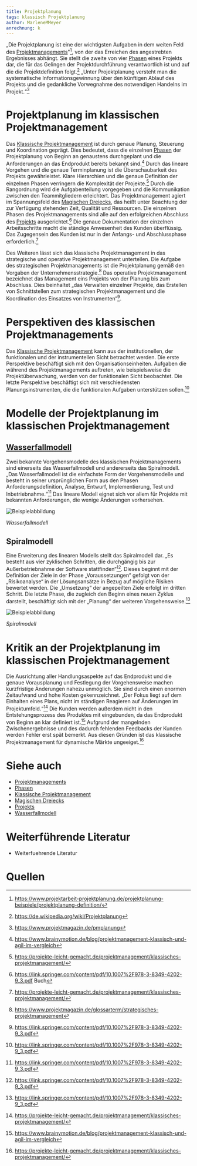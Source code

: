 ```yaml
---
title: Projektplanung
tags: klassisch Projektplanung
author: MarleneMMeyer
anrechnung: k
---
```


„Die Projektplanung ist eine der wichtigsten Aufgaben in dem weiten Feld des [Projektmanagements](Projektmanagement.md)"[^1], von der das Erreichen des angestrebten Ergebnisses abhängt. Sie stellt die zweite von vier [Phasen](Projektphasen_klassisch.md) eines Projekts dar, die für das Gelingen der Projektdurchführung verantwortlich ist und auf die die Projektdefinition folgt.[^2] „Unter Projektplanung versteht man die systematische Informationsgewinnung über den künftigen Ablauf des Projekts und die gedankliche Vorwegnahme des notwendigen Handelns im Projekt.“[^3]


# Projektplanung im klassischen Projektmanagement

Das [Klassische Projektmanagement](Projektmanagement.md) ist durch genaue Planung, Steuerung und Koordination geprägt. Dies bedeutet, dass die einzelnen [Phasen](Projektphasen_klassisch.md) der Projektplanung von Beginn an genaustens durchgeplant und die Anforderungen an das Endprodukt bereits bekannt sind.[^4] Durch das lineare Vorgehen und die genaue Terminplanung ist die Überschaubarkeit des Projekts gewährleistet. Klare Hierarchien und die genaue Definition der einzelnen Phasen verringern die Komplexität der Projekte.[^5] Durch die Rangordnung wird die Aufgabenteilung vorgegeben und die Kommunikation zwischen den Teammitgliedern erleichtert. Das Projektmanagement agiert im Spannungsfeld des [Magischen Dreiecks](Magisches_Dreieck.md), das heißt unter Beachtung der zur Verfügung stehenden Zeit, Qualität und Ressourcen. Die einzelnen Phasen des Projektmanagements sind alle auf den erfolgreichen Abschluss des [Projekts](Projekt.md) ausgerichtet.[^6] Die genaue Dokumentation der einzelnen Arbeitsschritte macht die ständige Anwesenheit des Kunden überflüssig. Das Zugegensein des Kunden ist nur in der Anfangs- und Abschlussphase erforderlich.[^7]

Des Weiteren lässt sich das klassische Projektmanagement in das strategische und operative Projektmanagement unterteilen. Die Aufgabe des strategischen Projektmanagements ist die Projektplanung gemäß den Vorgaben der Unternehmensstrategie.[^8] Das operative Projektmanagement bezeichnet das Management eins Projekts von der Planung bis zum Abschluss. Dies beinhaltet „das Verwalten einzelner Projekte, das Erstellen von Schnittstellen zum strategischen Projektmanagement und die Koordination des Einsatzes von Instrumenten“[^9].


# Perspektiven des klassischen Projektmanagements

Das [Klassische Projektmanagement](Projektmanagement.md) kann aus der institutionellen, der funktionalen und der instrumentellen Sicht betrachtet werden. Die erste Perspektive beschäftigt sich mit den Organisationseinheiten. Aufgaben die während des Projektmanagements auftreten, wie beispielsweise die Projektüberwachung, werden von der funktionalen Sicht beobachtet. Die letzte Perspektive beschäftigt sich mit verschiedensten Planungsinstrumenten, die die funktionalen Aufgaben unterstützen sollen.[^10]


# Modelle der Projektplanung im klassischen Projektmanagement

## [Wasserfallmodell](Wasserfall_Modell.md) 

Zwei bekannte Vorgehensmodelle des klassischen Projektmanagements sind einerseits das Wasserfallmodell und andererseits das Spiralmodell. „Das Wasserfallmodell ist die einfachste Form der Vorgehensmodelle und besteht in seiner ursprünglichen Form aus den Phasen Anforderungsdefinition, Analyse, Entwurf, Implementierung, Test und Inbetriebnahme.“[^11] Das lineare Modell eignet sich vor allem für Projekte mit bekannten Anforderungen, die wenige Änderungen vorhersehen.

![Beispielabbildung](Projektplanung/Wasserfallmodell.jpg) 

*Wasserfallmodell*

## Spiralmodell

Eine Erweiterung des linearen Modells stellt das Spiralmodell dar. „Es besteht aus vier zyklischen Schritten, die durchgängig bis zur Außerbetriebnahme der Software stattfinden“[^12]. Dieses beginnt mit der Definition der Ziele in der Phase „Voraussetzungen“ gefolgt von der „Risikoanalyse“ in der Lösungsansätze in Bezug auf mögliche Risiken bewertet werden. Die „Umsetzung“ der angepeilten Ziele erfolgt im dritten Schritt. Die letzte Phase, die zugleich den Beginn eines neuen Zyklus darstellt, beschäftigt sich mit der „Planung“ der weiteren Vorgehensweise.[^13]

![Beispielabbildung](Projektplanung/Spiralmodell.jpg) 

*Spiralmodell*


# Kritik an der Projektplanung im klassischen Projektmanagement

Die Ausrichtung aller Handlungsaspekte auf das Endprodukt und die genaue Vorausplanung und Festlegung der Vorgehensweise machen kurzfristige Änderungen nahezu unmöglich. Sie sind durch einen enormen Zeitaufwand und hohe Kosten gekennzeichnet. „Der Fokus liegt auf dem Einhalten eines Plans, nicht im ständigen Reagieren auf Änderungen im Projektumfeld.“[^14] Die Kunden werden außerdem nicht in den Entstehungsprozess des Produktes mit eingebunden, da das Endprodukt von Beginn an klar definiert ist.[^15] Aufgrund der mangelnden Zwischenergebnisse und des dadurch fehlenden Feedbacks der Kunden werden Fehler erst spät bemerkt. Aus diesen Gründen ist das klassische Projektmanagement für dynamische Märkte ungeeiget.[^16]


# Siehe auch

* [Projektmanagements](Projektmanagement.md)
* [Phasen](Projektphasen_klassisch.md)
* [Klassische Projektmanagement](Projektmanagement.md)
* [Magischen Dreiecks](Magisches_Dreieck.md)
* [Projekts](Projekt.md)
* [Wasserfallmodell](Wasserfall_Modell.md) 

# Weiterführende Literatur

* Weiterfuehrende Literatur 

# Quellen

[^1]: https://www.projektarbeit-projektplanung.de/projektplanung-beispiele/projektplanung-definition/ 
[^2]: https://de.wikipedia.org/wiki/Projektplanung
[^3]: https://www.projektmagazin.de/pmplanung
[^4]: https://www.brainymotion.de/blog/projektmanagement-klassisch-und-agil-im-vergleich
[^5]: https://projekte-leicht-gemacht.de/projektmanagement/klassisches-projektmanagement/ 
[^6]: https://link.springer.com/content/pdf/10.1007%2F978-3-8349-4202-9_3.pdf Buch 
[^7]: https://projekte-leicht-gemacht.de/projektmanagement/klassisches-projektmanagement/ 
[^8]: https://www.projektmagazin.de/glossarterm/strategisches-projektmanagement 
[^9]: https://link.springer.com/content/pdf/10.1007%2F978-3-8349-4202-9_3.pdf 
[^10]: https://link.springer.com/content/pdf/10.1007%2F978-3-8349-4202-9_3.pdf 
[^11]: https://link.springer.com/content/pdf/10.1007%2F978-3-8349-4202-9_3.pdf 
[^12]: https://link.springer.com/content/pdf/10.1007%2F978-3-8349-4202-9_3.pdf 
[^13]: https://link.springer.com/content/pdf/10.1007%2F978-3-8349-4202-9_3.pdf 
[^14]: https://projekte-leicht-gemacht.de/projektmanagement/klassisches-projektmanagement/ 
[^15]: https://www.brainymotion.de/blog/projektmanagement-klassisch-und-agil-im-vergleich 
[^16]: https://projekte-leicht-gemacht.de/projektmanagement/klassisches-projektmanagement/ 
